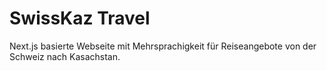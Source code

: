 # SwissKaz Travel

Next.js basierte Webseite mit Mehrsprachigkeit für Reiseangebote von der Schweiz nach Kasachstan.
